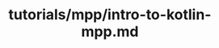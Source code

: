 ---
title: tutorials/mpp/intro-to-kotlin-mpp.md
showAuthorInfo: false
redirect_path: https://kotlinlang.org/https://play.kotlinlang.org/hands-on/Introduction%20to%20Kotlin%20Multiplatform/01_Introduction
---